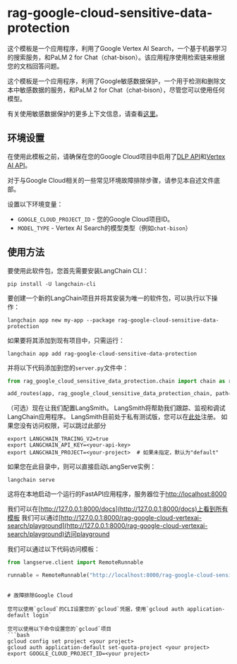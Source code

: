 # rag-google-cloud-sensitive-data-protection

这个模板是一个应用程序，利用了Google Vertex AI Search，一个基于机器学习的搜索服务，和PaLM 2 for Chat（chat-bison）。该应用程序使用检索链来根据您的文档回答问题。

这个模板是一个应用程序，利用了Google敏感数据保护，一个用于检测和删除文本中敏感数据的服务，和PaLM 2 for Chat（chat-bison），尽管您可以使用任何模型。

有关使用敏感数据保护的更多上下文信息，请查看[这里](https://cloud.google.com/dlp/docs/sensitive-data-protection-overview)。

## 环境设置

在使用此模板之前，请确保在您的Google Cloud项目中启用了[DLP API](https://console.cloud.google.com/marketplace/product/google/dlp.googleapis.com)和[Vertex AI API](https://console.cloud.google.com/marketplace/product/google/aiplatform.googleapis.com)。

对于与Google Cloud相关的一些常见环境故障排除步骤，请参见本自述文件底部。

设置以下环境变量：

* `GOOGLE_CLOUD_PROJECT_ID` - 您的Google Cloud项目ID。
* `MODEL_TYPE` - Vertex AI Search的模型类型（例如`chat-bison`）

## 使用方法

要使用此软件包，您首先需要安装LangChain CLI：

```shell
pip install -U langchain-cli
```

要创建一个新的LangChain项目并将其安装为唯一的软件包，可以执行以下操作：

```shell
langchain app new my-app --package rag-google-cloud-sensitive-data-protection
```

如果要将其添加到现有项目中，只需运行：

```shell
langchain app add rag-google-cloud-sensitive-data-protection
```

并将以下代码添加到您的`server.py`文件中：

```python
from rag_google_cloud_sensitive_data_protection.chain import chain as rag_google_cloud_sensitive_data_protection_chain

add_routes(app, rag_google_cloud_sensitive_data_protection_chain, path="/rag-google-cloud-sensitive-data-protection")
```

（可选）现在让我们配置LangSmith。
LangSmith将帮助我们跟踪、监视和调试LangChain应用程序。
LangSmith目前处于私有测试版，您可以在[此处](https://smith.langchain.com/)注册。
如果您没有访问权限，可以跳过此部分

```shell
export LANGCHAIN_TRACING_V2=true
export LANGCHAIN_API_KEY=<your-api-key>
export LANGCHAIN_PROJECT=<your-project>  # 如果未指定，默认为"default"
```

如果您在此目录中，则可以直接启动LangServe实例：

```shell
langchain serve
```

这将在本地启动一个运行的FastAPI应用程序，服务器位于[http://localhost:8000](http://localhost:8000)

我们可以在[http://127.0.0.1:8000/docs](http://127.0.0.1:8000/docs)上看到所有模板
我们可以通过[http://127.0.0.1:8000/rag-google-cloud-vertexai-search/playground](http://127.0.0.1:8000/rag-google-cloud-vertexai-search/playground)访问playground

我们可以通过以下代码访问模板：

```python
from langserve.client import RemoteRunnable

runnable = RemoteRunnable("http://localhost:8000/rag-google-cloud-sensitive-data-protection")
```
```

# 故障排除Google Cloud

您可以使用`gcloud`的CLI设置您的`gcloud`凭据，使用`gcloud auth application-default login`

您可以使用以下命令设置您的`gcloud`项目
```bash
gcloud config set project <your project>
gcloud auth application-default set-quota-project <your project>
export GOOGLE_CLOUD_PROJECT_ID=<your project>
```
